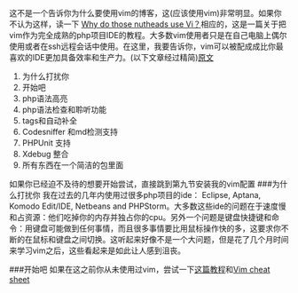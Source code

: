 这不是一个告诉你为什么要使用vim的博客，这(应该使用vim)非常明显。如果你不认为这样，读一下 [Why do those nutheads use Vi？](http://www.viemu.com/a-why-vi-vim.html)相应的，这是一篇关于把vim作为完全成熟的php项目IDE的教程。大多数vim使用者只是在自己电脑上偶尔使用或者在ssh远程会话中使用。在这里，我要告诉你，vim可以被配成成比你最喜欢的IDE更加具备效率和生产力。(以下文章经过精简)[原文](http://joncairns.com/2012/05/using-vim-as-a-php-ide/)

1. 为什么打扰你
2. 开始吧
3. php语法高亮
4. php语法检查和聆听功能
5. tags和自动补全
6. Codesniffer 和md检测支持
7. PHPUnit 支持
8. Xdebug 整合
9. 所有东西在一个简洁的包里面

如果你已经迫不及待的想要开始尝试，直接跳到第九节安装我的vim配置
###为什么打扰你
我在过去的几年内使用过很多php项目的ide： Eclipse, Aptana, Komodo Edit/IDE, Netbeans and PHPStorm。大多数这些ide的问题在于速度慢和占资源：他们吃掉你的内存并独占你的cpu。另外一个问题是键盘快捷键和命令：用键盘可能做到任何事情，而且很多事情要比用鼠标操作快的多，这要求你不断的在鼠标和键盘之间切换。这听起来好像不是一个大问题，但是花了几个月时间来学习vim之后，这些看起来是如此让人感到沮丧。

###开始吧
如果在这之前你从未使用过vim，尝试一下[这篇教程](http://www.viemu.com/a-why-vi-vim.html)和[Vim cheat sheet](http://www.tuxfiles.org/linuxhelp/vimcheat.html)

